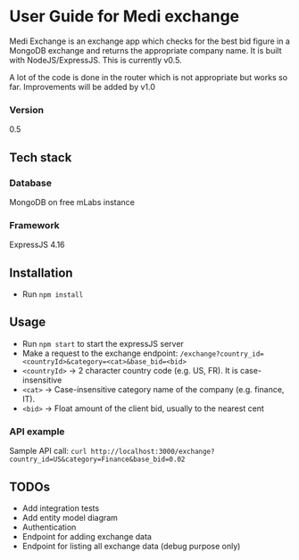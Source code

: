 # User Guide for Medi exchange

Medi Exchange is an exchange app which checks for the best bid figure in a MongoDB exchange and returns the appropriate company name.
It is built with NodeJS/ExpressJS. This is currently v0.5.

A lot of the code is done in the router which is not appropriate but works so far. Improvements will be added by v1.0

### Version
0.5

Tech stack
-------------

### Database
MongoDB on free mLabs instance

### Framework
ExpressJS 4.16


Installation
----------
- Run `npm install`

Usage
---------
- Run `npm start` to start the expressJS server
- Make a request to the exchange endpoint: `/exchange?country_id=<countryId>&category=<cat>&base_bid=<bid>`
- `<countryId>` -> 2 character country code (e.g. US, FR). It is case-insensitive
- `<cat>` -> Case-insensitive category name of the company (e.g. finance, IT).
- `<bid>` -> Float amount of the client bid, usually to the nearest cent

### API example
Sample API call: `curl http://localhost:3000/exchange?country_id=US&category=Finance&base_bid=0.02`

TODOs
---------
- Add integration tests
- Add entity model diagram
- Authentication
- Endpoint for adding exchange data
- Endpoint for listing all exchange data (debug purpose only)
